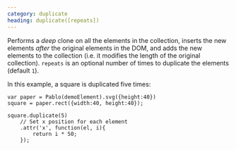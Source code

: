 ```yaml
---
category: duplicate
heading: duplicate([repeats])
---
```


Performs a *deep* clone on all the elements in the collection, inserts the new elements *after* the original elements in the DOM, and adds the new elements to the collection (i.e. it modifies the length of the original collection). `repeats` is an optional number of times to duplicate the elements (default `1`).

In this example, a square is duplicated five times:

    var paper = Pablo(demoElement).svg({height:40})
    square = paper.rect({width:40, height:40});
    
    square.duplicate(5)
        // Set x position for each element
        .attr('x', function(el, i){
            return i * 50;
        });
